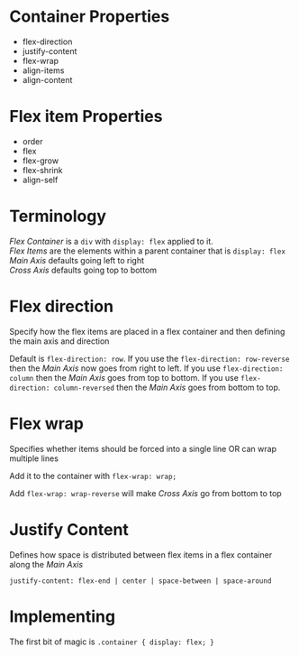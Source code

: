 # Container Properties

- flex-direction
- justify-content
- flex-wrap
- align-items
- align-content

# Flex item Properties

- order
- flex
- flex-grow
- flex-shrink
- align-self

# Terminology
_Flex Container_ is a `div` with `display: flex` applied to it. <br />
_Flex Items_ are the elements within a parent container that is `display: flex` <br />
_Main Axis_ defaults going left to right<br/>
_Cross Axis_ defaults going top to bottom<br />

# Flex direction

Specify how the flex items are placed in a flex container and then defining the main axis and direction <br/>

Default is `flex-direction: row`. If you use the `flex-direction: row-reverse` then the _Main Axis_ now goes from right to left. If you use `flex-direction: column` then the _Main Axis_ goes from top to bottom. If you use `flex-direction: column-reversed` then the _Main Axis_ goes from bottom to top.

# Flex wrap

Specifies whether items should be forced into a single line OR can wrap multiple lines

Add it to the container with `flex-wrap: wrap;` <br />

Add `flex-wrap: wrap-reverse` will make _Cross Axis_ go from bottom to top

# Justify Content

Defines how space is distributed between flex items in a flex container along the _Main Axis_

`justify-content: flex-end | center | space-between | space-around`

# Implementing

The first bit of magic is `.container { display: flex; }`
